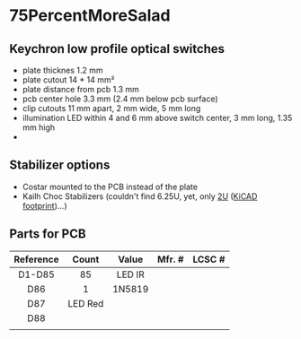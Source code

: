# 75PercentMoreSalad

## Keychron low profile optical switches

- plate thicknes 1.2 mm
- plate cutout 14 * 14 mm²
- plate distance from pcb 1.3 mm
- pcb center hole 3.3 mm (2.4 mm below pcb surface)
- clip cutouts 11 mm apart, 2 mm wide, 5 mm long
- illumination LED within 4 and 6 mm above switch center, 3 mm long, 1.35 mm high
- 

## Stabilizer options

- Costar mounted to the PCB instead of the plate
- Kailh Choc Stabilizers (couldn't find 6.25U, yet, only [2U](https://spacecat.design/products/kailh-2u-choc-stabilizer-low-profile) ([KiCAD footprint](https://github.com/keebio/Keebio-Parts.pretty/blob/master/Kailh-PG1350-2u.kicad_mod))...)

## Parts for PCB

| Reference | Count | Value | Mfr. # | LCSC # |
|:-:|:-:|:-:|-|-|
| D1-D85 | 85 | LED IR |  |  |
| D86 | 1 | 1N5819 |  |  |
| D87 | LED Red |  |  |  |
| D88 |  |  |  |  |
|  |  |  |  |  |
